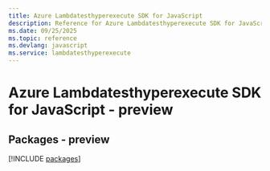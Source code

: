 ```yaml
---
title: Azure Lambdatesthyperexecute SDK for JavaScript
description: Reference for Azure Lambdatesthyperexecute SDK for JavaScript
ms.date: 09/25/2025
ms.topic: reference
ms.devlang: javascript
ms.service: lambdatesthyperexecute
---
```

# Azure Lambdatesthyperexecute SDK for JavaScript - preview
## Packages - preview
[!INCLUDE [packages](lambdatesthyperexecute-index.md)]